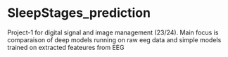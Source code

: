 # SleepStages_prediction
 Project-1 for digital signal and image management (23/24).  Main focus is comparaison of deep models running on raw eeg data and simple models trained on extracted feateures from EEG
